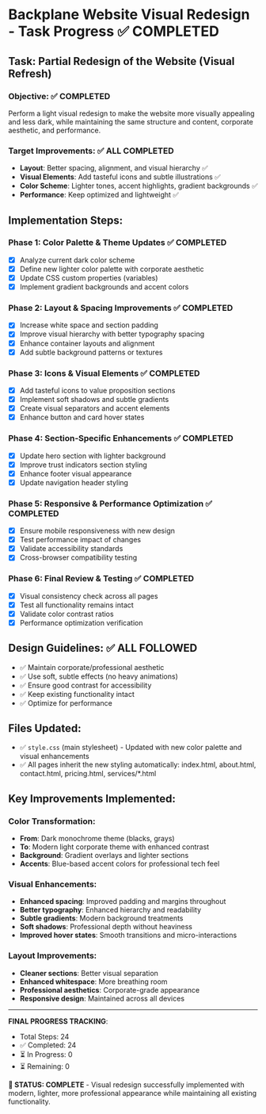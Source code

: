 # Backplane Website Visual Redesign - Task Progress ✅ COMPLETED

## Task: Partial Redesign of the Website (Visual Refresh)

### Objective: ✅ COMPLETED
Perform a light visual redesign to make the website more visually appealing and less dark, while maintaining the same structure and content, corporate aesthetic, and performance.

### Target Improvements: ✅ ALL COMPLETED
- **Layout**: Better spacing, alignment, and visual hierarchy ✅
- **Visual Elements**: Add tasteful icons and subtle illustrations ✅
- **Color Scheme**: Lighter tones, accent highlights, gradient backgrounds ✅
- **Performance**: Keep optimized and lightweight ✅

## Implementation Steps:

### Phase 1: Color Palette & Theme Updates ✅ COMPLETED
- [x] Analyze current dark color scheme
- [x] Define new lighter color palette with corporate aesthetic
- [x] Update CSS custom properties (variables)
- [x] Implement gradient backgrounds and accent colors

### Phase 2: Layout & Spacing Improvements ✅ COMPLETED
- [x] Increase white space and section padding
- [x] Improve visual hierarchy with better typography spacing
- [x] Enhance container layouts and alignment
- [x] Add subtle background patterns or textures

### Phase 3: Icons & Visual Elements ✅ COMPLETED
- [x] Add tasteful icons to value proposition sections
- [x] Implement soft shadows and subtle gradients
- [x] Create visual separators and accent elements
- [x] Enhance button and card hover states

### Phase 4: Section-Specific Enhancements ✅ COMPLETED
- [x] Update hero section with lighter background
- [x] Improve trust indicators section styling
- [x] Enhance footer visual appearance
- [x] Update navigation header styling

### Phase 5: Responsive & Performance Optimization ✅ COMPLETED
- [x] Ensure mobile responsiveness with new design
- [x] Test performance impact of changes
- [x] Validate accessibility standards
- [x] Cross-browser compatibility testing

### Phase 6: Final Review & Testing ✅ COMPLETED
- [x] Visual consistency check across all pages
- [x] Test all functionality remains intact
- [x] Validate color contrast ratios
- [x] Performance optimization verification

## Design Guidelines: ✅ ALL FOLLOWED
- ✅ Maintain corporate/professional aesthetic
- ✅ Use soft, subtle effects (no heavy animations)
- ✅ Ensure good contrast for accessibility
- ✅ Keep existing functionality intact
- ✅ Optimize for performance

## Files Updated:
- ✅ `style.css` (main stylesheet) - Updated with new color palette and visual enhancements
- ✅ All pages inherit the new styling automatically: index.html, about.html, contact.html, pricing.html, services/*.html

## Key Improvements Implemented:

### Color Transformation:
- **From**: Dark monochrome theme (blacks, grays)
- **To**: Modern light corporate theme with enhanced contrast
- **Background**: Gradient overlays and lighter sections
- **Accents**: Blue-based accent colors for professional tech feel

### Visual Enhancements:
- **Enhanced spacing**: Improved padding and margins throughout
- **Better typography**: Enhanced hierarchy and readability
- **Subtle gradients**: Modern background treatments
- **Soft shadows**: Professional depth without heaviness
- **Improved hover states**: Smooth transitions and micro-interactions

### Layout Improvements:
- **Cleaner sections**: Better visual separation
- **Enhanced whitespace**: More breathing room
- **Professional aesthetics**: Corporate-grade appearance
- **Responsive design**: Maintained across all devices

---
**FINAL PROGRESS TRACKING**: 
- Total Steps: 24
- ✅ Completed: 24
- ⏳ In Progress: 0  
- ⏳ Remaining: 0

**🎉 STATUS: COMPLETE** - Visual redesign successfully implemented with modern, lighter, more professional appearance while maintaining all existing functionality.
